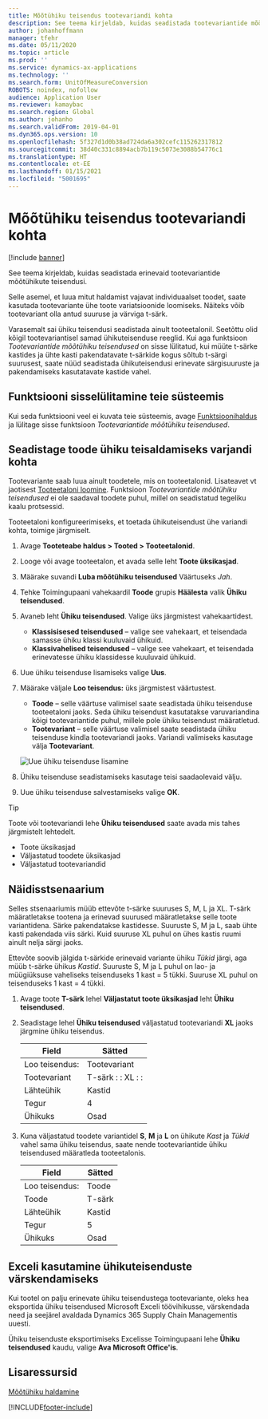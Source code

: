 ```yaml
---
title: Mõõtühiku teisendus tootevariandi kohta
description: See teema kirjeldab, kuidas seadistada tootevariantide mõõtühikute teisendusi. See sisaldab seadistuse näidet.
author: johanhoffmann
manager: tfehr
ms.date: 05/11/2020
ms.topic: article
ms.prod: ''
ms.service: dynamics-ax-applications
ms.technology: ''
ms.search.form: UnitOfMeasureConversion
ROBOTS: noindex, nofollow
audience: Application User
ms.reviewer: kamaybac
ms.search.region: Global
ms.author: johanho
ms.search.validFrom: 2019-04-01
ms.dyn365.ops.version: 10
ms.openlocfilehash: 5f327d1d0b38ad724da6a302cefc115262317812
ms.sourcegitcommit: 38d40c331c8894acb7b119c5073e3088b54776c1
ms.translationtype: HT
ms.contentlocale: et-EE
ms.lasthandoff: 01/15/2021
ms.locfileid: "5001695"
---
```

# <a name="unit-of-measure-conversion-per-product-variant"></a>Mõõtühiku teisendus tootevariandi kohta

[!include [banner](../includes/banner.md)]

See teema kirjeldab, kuidas seadistada erinevaid tootevariantide mõõtühikute teisendusi.

Selle asemel, et luua mitut haldamist vajavat individuaalset toodet, saate kasutada tootevariante ühe toote variatsioonide loomiseks. Näiteks võib tootevariant olla antud suuruse ja värviga t-särk.

Varasemalt sai ühiku teisendusi seadistada ainult tooteetalonil. Seetõttu olid kõigil tootevariantisel samad ühikuteisenduse reeglid. Kui aga funktsioon *Tootevariantide mõõtühiku teisendused* on sisse lülitatud, kui müüte t-särke kastides ja ühte kasti pakendatavate t-särkide kogus sõltub t-särgi suurusest, saate nüüd seadistada ühikuteisendusi erinevate särgisuuruste ja pakendamiseks kasutatavate kastide vahel.

## <a name="turn-on-the-feature-in-your-system"></a>Funktsiooni sisselülitamine teie süsteemis

Kui seda funktsiooni veel ei kuvata teie süsteemis, avage [Funktsioonihaldus](../../fin-ops-core/fin-ops/get-started/feature-management/feature-management-overview.md) ja lülitage sisse funktsioon *Tootevariantide mõõtühiku teisendused*.

## <a name="set-up-a-product-for-unit-conversion-per-variant"></a>Seadistage toode ühiku teisaldamiseks varjandi kohta

Tootevariante saab luua ainult toodetele, mis on tooteetalonid. Lisateavet vt jaotisest [Tooteetaloni loomine](tasks/create-product-master.md). Funktsioon *Tootevariantide mõõtühiku teisendused* ei ole saadaval toodete puhul, millel on seadistatud tegeliku kaalu protsessid.

Tooteetaloni konfigureerimiseks, et toetada ühikuteisendust ühe variandi kohta, toimige järgmiselt.

1. Avage **Tooteteabe haldus \> Tooted \> Tooteetalonid**.
1. Looge või avage tooteetalon, et avada selle leht **Toote üksikasjad**.
1. Määrake suvandi **Luba mõõtühiku teisendused** Väärtuseks *Jah*.
1. Tehke Toimingupaani vahekaardil **Toode** grupis **Häälesta** valik **Ühiku teisendused**.
1. Avaneb leht **Ühiku teisendused**. Valige üks järgmistest vahekaartidest.

    - **Klassisisesed teisendused** – valige see vahekaart, et teisendada samasse ühiku klassi kuuluvaid ühikuid.
    - **Klassivahelised teisendused** – valige see vahekaart, et teisendada erinevatesse ühiku klassidesse kuuluvaid ühikuid.

1. Uue ühiku teisenduse lisamiseks valige **Uus**.
1. Määrake väljale **Loo teisendus:** üks järgmistest väärtustest.

    - **Toode** – selle väärtuse valimisel saate seadistada ühiku teisenduse tooteetaloni jaoks. Seda ühiku teisendust kasutatakse varuvariandina kõigi tootevariantide puhul, millele pole ühiku teisendust määratletud.
    - **Tootevariant** – selle väärtuse valimisel saate seadistada ühiku teisenduse kindla tootevariandi jaoks. Variandi valimiseks kasutage välja **Tootevariant**.

    ![Uue ühiku teisenduse lisamine](media/uom-new-conversion.png "Uue ühiku teisenduse lisamine")

1. Ühiku teisenduse seadistamiseks kasutage teisi saadaolevaid välju.
1. Uue ühiku teisenduse salvestamiseks valige **OK**.

> [!TIP]
> Toote või tootevariandi lehe **Ühiku teisendused** saate avada mis tahes järgmistelt lehtedelt.
> 
> - Toote üksikasjad
> - Väljastatud toodete üksikasjad
> - Väljastatud tootevariandid

## <a name="example-scenario"></a>Näidisstsenaarium

Selles stsenaariumis müüb ettevõte t-särke suuruses S, M, L ja XL. T-särk määratletakse tootena ja erinevad suurused määratletakse selle toote variantidena. Särke pakendatakse kastidesse. Suuruste S, M ja L, saab ühte kasti pakendada viis särki. Kuid suuruse XL puhul on ühes kastis ruumi ainult nelja särgi jaoks.

Ettevõte soovib jälgida t-särkide erinevaid variante ühiku *Tükid* järgi, aga müüb t-särke ühikus *Kastid*. Suuruste S, M ja L puhul on lao- ja müügiüksuse vaheliseks teisenduseks 1 kast = 5 tükki. Suuruse XL puhul on teisenduseks 1 kast = 4 tükki.

1. Avage toote **T-särk** lehel **Väljastatut toote üksikasjad** leht **Ühiku teisendused**.
1. Seadistage lehel **Ühiku teisendused** väljastatud tootevariandi **XL** jaoks järgmine ühiku teisendus.

    | Field                 | Sätted                 |
    |-----------------------|-------------------------|
    | Loo teisendus: | Tootevariant         |
    | Tootevariant       | T-särk : : XL : : |
    | Lähteühik             | Kastid                   |
    | Tegur                | 4                       |
    | Ühikuks               | Osad                  |

1. Kuna väljastatud toodete variantidel **S**, **M** ja **L** on ühikute *Kast* ja *Tükid* vahel sama ühiku teisendus, saate nende tootevariantide ühiku teisendused määratleda tooteetalonis.

    | Field                 | Sätted |
    |-----------------------|---------|
    | Loo teisendus: | Toode |
    | Toode               | T-särk |
    | Lähteühik             | Kastid   |
    | Tegur                | 5       |
    | Ühikuks               | Osad  |

## <a name="using-excel-to-update-the-unit-conversions"></a>Exceli kasutamine ühikuteisenduste värskendamiseks

Kui tootel on palju erinevate ühiku teisendustega tootevariante, oleks hea eksportida ühiku teisendused Microsoft Exceli töövihikusse, värskendada need ja seejärel avaldada Dynamics 365 Supply Chain Managementis uuesti.

Ühiku teisenduste eksportimiseks Excelisse Toimingupaani lehe **Ühiku teisendused** kaudu, valige **Ava Microsoft Office'is**.

## <a name="additional-resources"></a>Lisaressursid

[Mõõtühiku haldamine](tasks/manage-unit-measure.md)


[!INCLUDE[footer-include](../../includes/footer-banner.md)]